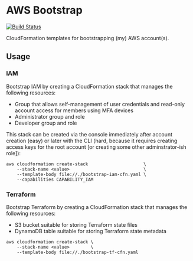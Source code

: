 # AWS Bootstrap

[![Build Status](https://travis-ci.com/celkins/aws-bootstrap.svg?branch=master)](https://travis-ci.com/celkins/aws-bootstrap)

CloudFormation templates for bootstrapping (my) AWS account(s).

## Usage

### IAM

Bootstrap IAM by creating a CloudFormation stack that manages the following resources:

- Group that allows self-management of user credentials and read-only account access for members using MFA devices
- Administrator group and role
- Developer group and role

This stack can be created via the console immediately after account creation (easy) or later with the CLI (hard, because it requires creating access keys for the root account [or creating some other adminstrator-ish role]):

```console
aws cloudformation create-stack                     \
    --stack-name <value>                            \
    --template-body file://./bootstrap-iam-cfn.yaml \
    --capabilities CAPABILITY_IAM
```

### Terraform

Bootstrap Terraform by creating a CloudFormation stack that manages the following resources:

- S3 bucket suitable for storing Terraform state files
- DynamoDB table suitable for storing Terraform state metadata

```console
aws cloudformation create-stack \
    --stack-name <value>        \
    --template-body file://./bootstrap-tf-cfn.yaml
```
